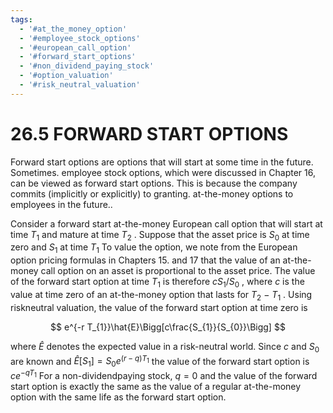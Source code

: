 ```yaml
---
tags:
  - '#at_the_money_option'
  - '#employee_stock_options'
  - '#european_call_option'
  - '#forward_start_options'
  - '#non_dividend_paying_stock'
  - '#option_valuation'
  - '#risk_neutral_valuation'
---
```

# 26.5 FORWARD START OPTIONS  

Forward start options are options that will start at some time in the future. Sometimes. employee stock options, which were discussed in Chapter 16, can be viewed as forward start options. This is because the company commits (implicitly or explicitly) to granting. at-the-money options to employees in the future..  

Consider a forward start at-the-money European call option that will start at time $T_{1}$ and mature at time $T_{2}$ . Suppose that the asset price is $S_{0}$ at time zero and $S_{1}$ at time $T_{1}$ To value the option, we note from the European option pricing formulas in Chapters 15. and 17 that the value of an at-the-money call option on an asset is proportional to the asset price. The value of the forward start option at time $T_{1}$ is therefore $c S_{1}/S_{0}$ , where $c$ is the value at time zero of an at-the-money option that lasts for $T_{2}\mathrm{~-~}T_{1}$ . Using riskneutral valuation, the value of the forward start option at time zero is  

$$
e^{-r T_{1}}\hat{E}\Bigg[c\frac{S_{1}}{S_{0}}\Bigg]
$$  

where $\hat{E}$ denotes the expected value in a risk-neutral world. Since $c$ and $S_{0}$ are known and $\hat{E}[S_{1}]=S_{0}e^{(r-q)T_{1}}$ the value of the forward start option is $c e^{-q T_{1}}$ For a non-dividendpaying stock, $q=0$ and the value of the forward start option is exactly the same as the value of a regular at-the-money option with the same life as the forward start option.  
